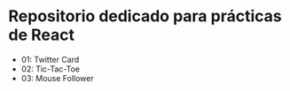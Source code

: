 # Repositorio dedicado para prácticas de React
- 01: Twitter Card
- 02: Tic-Tac-Toe
- 03: Mouse Follower
